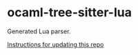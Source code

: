 # ocaml-tree-sitter-lua

Generated Lua parser.

[Instructions for updating this repo](https://github.com/returntocorp/ocaml-tree-sitter-languages/blob/master/doc/release.md)
